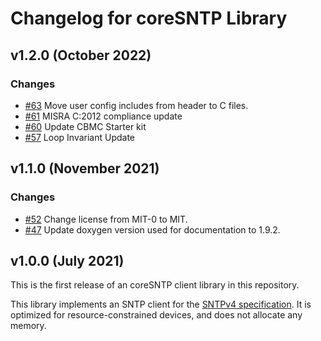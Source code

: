 # Changelog for coreSNTP Library

## v1.2.0 (October 2022)

### Changes

- [#63](https://github.com/FreeRTOS/coreSNTP/pull/63) Move user config includes
  from header to C files.
- [#61](https://github.com/FreeRTOS/coreSNTP/pull/61) MISRA C:2012 compliance
  update
- [#60](https://github.com/FreeRTOS/coreSNTP/pull/60) Update CBMC Starter kit
- [#57](https://github.com/FreeRTOS/coreSNTP/pull/57) Loop Invariant Update

## v1.1.0 (November 2021)

### Changes

- [#52](https://github.com/FreeRTOS/coreSNTP/pull/52) Change license from MIT-0
  to MIT.
- [#47](https://github.com/FreeRTOS/coreSNTP/pull/47) Update doxygen version
  used for documentation to 1.9.2.

## v1.0.0 (July 2021)

This is the first release of an coreSNTP client library in this repository.

This library implements an SNTP client for the
[SNTPv4 specification](https://tools.ietf.org/html/rfc4330). It is optimized for
resource-constrained devices, and does not allocate any memory.
